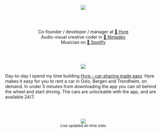 
<p align="center">
<img src="https://github-profile-utils.vercel.app/readme.svg" />
</p>

<br>

<p align="center">
<br>
Co-founder / developer / manager at <a href="https://www.hyre.no">🚙 Hyre</a>
<br>
Audio-visual creative coder in <a href="https://www.ninjadev.org">🎨 Ninjadev</a>
<br>
Musician on <a href="https://open.spotify.com/artist/2IoZo8gsBEHlLO2KTnCto1?si=Rr94Zol-QpuEaYD8Ti2_HQ">🎵 Spotify</a>
</p>

<br><br>

<p align="center">
  <a href="https://www.hyre.no">
    <img src="https://github-profile-utils.vercel.app/hyre.svg" /></a>
</p>


<p width="400">
Day-to-day I spend my time building <a href="https://www.hyre.no">Hyre - car-sharing made easy</a>.
Hyre makes it easy for you to rent a car in Oslo, Bergen and Trondheim, on demand.
In under 5 minutes from downloading the app you can sit behind the wheel and start driving.
The cars are unlockable with the app, and are available 24/7.
</p>


<br><br>


<p align="center">
<img src="https://github-profile-utils.vercel.app/stats.svg" /><br>
<sup>Live-updated all-time stats</sup>
</p>
